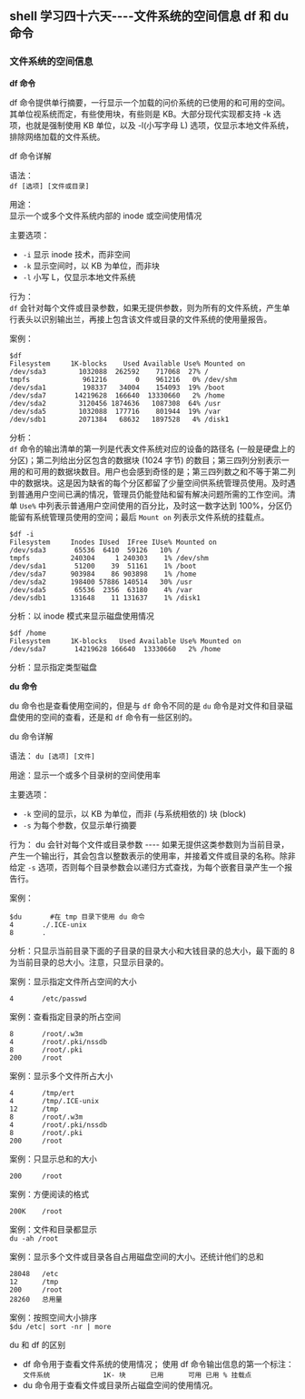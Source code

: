 ## shell 学习四十六天----文件系统的空间信息 df 和 du 命令

### 文件系统的空间信息

**df 命令**
 
df 命令提供单行摘要，一行显示一个加载的问价系统的已使用的和可用的空间。其单位视系统而定，有些使用块，有些则是 KB。大部分现代实现都支持 -k 选项，也就是强制使用 KB 单位，以及 -l(小写字母 L) 选项，仅显示本地文件系统，排除网络加载的文件系统。
 
df 命令详解  

语法：  
`df [选项] [文件或目录]`

用途：  
显示一个或多个文件系统内部的 inode 或空间使用情况  

主要选项：

- `-i`
显示 inode 技术，而非空间
- `-k`
显示空间时，以 KB 为单位，而非块
- `-l`
小写 L，仅显示本地文件系统
 
行为：  
`df` 会针对每个文件或目录参数，如果无提供参数，则为所有的文件系统，产生单行表头以识别输出兰，再接上包含该文件或目录的文件系统的使用量报告。
 
案例：

```
$df
Filesystem     1K-blocks    Used Available Use% Mounted on
/dev/sda3        1032088  262592    717068  27% /
tmpfs             961216       0    961216   0% /dev/shm
/dev/sda1         198337   34004    154093  19% /boot
/dev/sda7       14219628  166640  13330660   2% /home
/dev/sda2        3120456 1874636   1087308  64% /usr
/dev/sda5        1032088  177716    801944  19% /var
/dev/sdb1        2071384   68632   1897528   4% /disk1
```

分析：  
`df` 命令的输出清单的第一列是代表文件系统对应的设备的路径名 (一般是硬盘上的分区)；第二列给出分区包含的数据块 (1024 字节) 的数目；第三四列分别表示一用的和可用的数据块数目。用户也会感到奇怪的是；第三四列数之和不等于第二列中的数据块。这是因为缺省的每个分区都留了少量空间供系统管理员使用。及时遇到普通用户空间已满的情况，管理员仍能登陆和留有解决问题所需的工作空间。清单 `Use%` 中列表示普通用户空间使用的百分比，及时这一数字达到 100%，分区仍能留有系统管理员使用的空间；最后 `Mount on` 列表示文件系统的挂载点。

``` 
$df -i
Filesystem     Inodes IUsed  IFree IUse% Mounted on
/dev/sda3       65536  6410  59126   10% /
tmpfs          240304     1 240303    1% /dev/shm
/dev/sda1       51200    39  51161    1% /boot
/dev/sda7      903984    86 903898    1% /home
/dev/sda2      198400 57886 140514   30% /usr
/dev/sda5       65536  2356  63180    4% /var
/dev/sdb1      131648    11 131637    1% /disk1
```

分析：以 inode 模式来显示磁盘使用情况

```
$df /home
Filesystem     1K-blocks   Used Available Use% Mounted on
/dev/sda7       14219628 166640  13330660   2% /home
```

分析：显示指定类型磁盘
 
**du 命令**

du 命令也是查看使用空间的，但是与 `df` 命令不同的是 `du` 命令是对文件和目录磁盘使用的空间的查看，还是和 `df` 命令有一些区别的。

du 命令详解 
 
语法：
`du [选项] [文件]`

用途：显示一个或多个目录树的空间使用率

主要选项：

- `-k`
空间的显示，以 KB 为单位，而非 (与系统相依的) 块 (block)
- `-s`
为每个参数，仅显示单行摘要
 
行为：
du 会针对每个文件或目录参数 ---- 如果无提供这类参数则为当前目录，产生一个输出行，其会包含以整数表示的使用率，并接着文件或目录的名称。除非给定 `-s` 选项，否则每个目录参数会以递归方式查找，为每个嵌套目录产生一个报告行。
 
案例：

```
$du       #在 tmp 目录下使用 du 命令
4       ./.ICE-unix
8       .
```

分析：只显示当前目录下面的子目录的目录大小和大钱目录的总大小，最下面的 8 为当前目录的总大小。注意，只显示目录的。
 
案例：显示指定文件所占空间的大小  
```$du /etc/passwd
4       /etc/passwd
``` 
 
案例：查看指定目录的所占空间  
```$du /root
8       /root/.w3m
4       /root/.pki/nssdb
8       /root/.pki
200     /root
```

案例：显示多个文件所占大小  
```$du /tmp /root
4       /tmp/ert
4       /tmp/.ICE-unix
12      /tmp
8       /root/.w3m
4       /root/.pki/nssdb
8       /root/.pki
200     /root
```
 
案例：只显示总和的大小  
```$du -s /root
200     /root
```
 
案例：方便阅读的格式  
```$du -hs /root
200K    /root
```
 
案例：文件和目录都显示  
`du -ah /root`
 
案例：显示多个文件或目录各自占用磁盘空间的大小。还统计他们的总和  
```$du -cs /etc /tmp /root
28048   /etc
12      /tmp
200     /root
28260   总用量
```
 
案例：按照空间大小排序  
`$du /etc| sort -nr | more` 
 
du 和 df 的区别

- df 命令用于查看文件系统的使用情况；
使用 df 命令输出信息的第一个标注：
`文件系统             1K- 块      已用      可用 已用 % 挂载点 `
- du 命令用于查看文件或目录所占磁盘空间的使用情况。